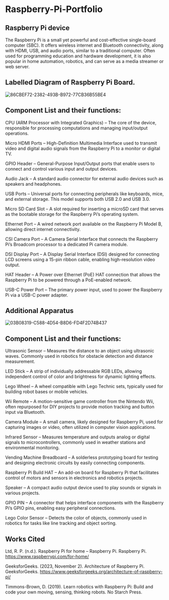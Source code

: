 # Raspberry-Pi-Portfolio

## Raspberry Pi device

The Raspberry Pi is a small yet powerful and cost-effective single-board computer (SBC). It offers wireless internet and Bluetooth connectivity, along with HDMI, USB, and audio ports, similar to a traditional computer. Often used for programming education and hardware development, it is also popular in home automation, robotics, and can serve as a media streamer or web server.

## Labelled Diagram of Raspberry Pi Board.

![86CBEF72-2382-493B-B972-77CB36B55BE4](https://github.com/user-attachments/assets/a339c2fd-618e-42be-a1d3-fb44934483fb)

## Component List and their functions:

CPU (ARM Processor with Integrated Graphics) – The core of the device, responsible for processing computations and managing input/output operations.

Micro HDMI Ports – High-Definition Multimedia Interface used to transmit video and digital audio signals from the Raspberry Pi to a monitor or digital TV.

GPIO Header – General-Purpose Input/Output ports that enable users to connect and control various input and output devices.

Audio Jack – A standard audio connector for external audio devices such as speakers and headphones.

USB Ports – Universal ports for connecting peripherals like keyboards, mice, and external storage. This model supports both USB 2.0 and USB 3.0.

Micro SD Card Slot – A slot required for inserting a microSD card that serves as the bootable storage for the Raspberry Pi’s operating system.

Ethernet Port – A wired network port available on the Raspberry Pi Model B, allowing direct internet connectivity.

CSI Camera Port – A Camera Serial Interface that connects the Raspberry Pi’s Broadcom processor to a dedicated Pi camera module.

DSI Display Port – A Display Serial Interface (DSI) designed for connecting LCD screens using a 15-pin ribbon cable, enabling high-resolution video output.

HAT Header – A Power over Ethernet (PoE) HAT connection that allows the Raspberry Pi to be powered through a PoE-enabled network.

USB-C Power Port – The primary power input, used to power the Raspberry Pi via a USB-C power adapter.

## Additional Apparatus

![03B08319-C588-4D54-B8D6-FD4F2D74B437](https://github.com/user-attachments/assets/8d9251ea-7c54-460f-a3ba-1228fb878820)

## Component List and their functions:

Ultrasonic Sensor – Measures the distance to an object using ultrasonic waves. Commonly used in robotics for obstacle detection and distance measurement.

LED Stick – A strip of individually addressable RGB LEDs, allowing independent control of color and brightness for dynamic lighting effects.

Lego Wheel – A wheel compatible with Lego Technic sets, typically used for building robot bases or mobile vehicles.

Wii Remote – A motion-sensitive game controller from the Nintendo Wii, often repurposed for DIY projects to provide motion tracking and button input via Bluetooth.

Camera Module – A small camera, likely designed for Raspberry Pi, used for capturing images or video, often utilized in computer vision applications.

Infrared Sensor – Measures temperature and outputs analog or digital signals to microcontrollers, commonly used in weather stations and environmental monitoring.

Vending Machine Breadboard – A solderless prototyping board for testing and designing electronic circuits by easily connecting components.

Raspberry Pi Build HAT – An add-on board for Raspberry Pi that facilitates control of motors and sensors in electronics and robotics projects.

Speaker – A compact audio output device used to play sounds or signals in various projects.

GPIO PIN – A connector that helps interface components with the Raspberry Pi’s GPIO pins, enabling easy peripheral connections.

Lego Color Sensor – Detects the color of objects, commonly used in robotics for tasks like line tracking and object sorting.

## Works Cited

Ltd, R. P. (n.d.). Raspberry Pi for home – Raspberry Pi. Raspberry Pi. https://www.raspberrypi.com/for-home/

GeeksforGeeks. (2023, November 2). Architecture of Raspberry Pi. GeeksforGeeks. https://www.geeksforgeeks.org/architecture-of-raspberry-pi/

Timmons-Brown, D. (2019). Learn robotics with Raspberry Pi: Build and code your own moving, sensing, thinking robots. No Starch Press.
